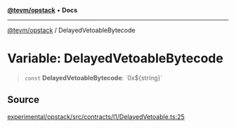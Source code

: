 [**@tevm/opstack**](../README.md) • **Docs**

***

[@tevm/opstack](../globals.md) / DelayedVetoableBytecode

# Variable: DelayedVetoableBytecode

> `const` **DelayedVetoableBytecode**: \`0x$\{string\}\`

## Source

[experimental/opstack/src/contracts/l1/DelayedVetoable.ts:25](https://github.com/evmts/tevm-monorepo/blob/main/experimental/opstack/src/contracts/l1/DelayedVetoable.ts#L25)
